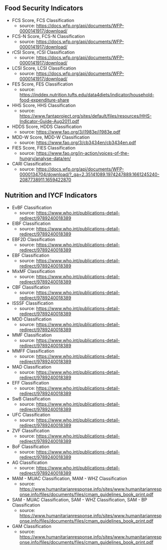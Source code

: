 ## Food Security Indicators
-	FCS Score, FCS Classification
    - source: https://docs.wfp.org/api/documents/WFP-0000141917/download/
-	FCS-N Score, FCS-N Classification
    - source: https://docs.wfp.org/api/documents/WFP-0000141917/download/
-	rCSI Score, rCSI Classification
    - source: https://docs.wfp.org/api/documents/WFP-0000141917/download/
-	LCSI Score, LCSI Classification
    - source: https://docs.wfp.org/api/documents/WFP-0000141917/download/
-	FES Score, FES Classification
    - source: https://inddex.nutrition.tufts.edu/data4diets/indicator/household-food-expenditure-share
-	HHS Score, HHS Classification 
    - source: https://www.fantaproject.org/sites/default/files/resources/HHS-Indicator-Guide-Aug2011.pdf
-	HDDS Score, HDDS Classification 
    - source: https://www.fao.org/3/i1983e/i1983e.pdf
-	MDD-W Score, MDD-W Classification 
    - source: https://www.fao.org/3/cb3434en/cb3434en.pdf
-	FIES Score, FIES Classification
    - source: https://www.fao.org/in-action/voices-of-the-hungry/analyse-data/en/
-	CARI Classification 
    - source: https://docs.wfp.org/api/documents/WFP-0000134704/download/?_ga=2.35141089.1974247889.1661245240-2087738911.1659422870

## Nutrition and IYCF Indicators
-	EvBF Classification
    - source: https://www.who.int/publications-detail-redirect/9789240018389
-	EIBF Classification
    - source: https://www.who.int/publications-detail-redirect/9789240018389
-	EBF2D Classification
    - source: https://www.who.int/publications-detail-redirect/9789240018389
-	EBF Classification
    - source: https://www.who.int/publications-detail-redirect/9789240018389
-	MixMF Classification
    - source: https://www.who.int/publications-detail-redirect/9789240018389
-	CBF Classification
    - source: https://www.who.int/publications-detail-redirect/9789240018389
-	ISSSF Classification
    - source: https://www.who.int/publications-detail-redirect/9789240018389
-	MDD Classification
    - source: https://www.who.int/publications-detail-redirect/9789240018389
-	MMF Classification
    - source: https://www.who.int/publications-detail-redirect/9789240018389
-	MMFF Classification
    - source: https://www.who.int/publications-detail-redirect/9789240018389
-	MAD Classification
    - source: https://www.who.int/publications-detail-redirect/9789240018389
-	EFF Classification
    - source: https://www.who.int/publications-detail-redirect/9789240018389
-	SwB Classification
    - source: https://www.who.int/publications-detail-redirect/9789240018389
-	UFC Classification
    - source: https://www.who.int/publications-detail-redirect/9789240018389
-	ZVF Classification
    - source: https://www.who.int/publications-detail-redirect/9789240018389
-	BoF Classification
    - source: https://www.who.int/publications-detail-redirect/9789240018389
-	AG Classification
    - source: https://www.who.int/publications-detail-redirect/9789240018389
-	MAM - MUAC Classification, MAM - WHZ Classification
    - source: https://www.humanitarianresponse.info/sites/www.humanitarianresponse.info/files/documents/files/cmam_guidelines_book_print.pdf
-	SAM - MUAC Classification, SAM - WHZ Classification, SAM - BP Classification
    - source: https://www.humanitarianresponse.info/sites/www.humanitarianresponse.info/files/documents/files/cmam_guidelines_book_print.pdf
-	GAM Classification
    - source: https://www.humanitarianresponse.info/sites/www.humanitarianresponse.info/files/documents/files/cmam_guidelines_book_print.pdf
